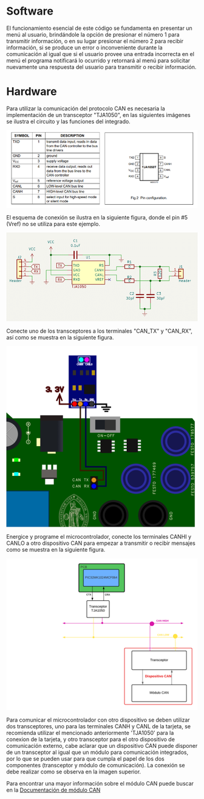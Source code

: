 # Software

El funcionamiento esencial de este código se fundamenta en presentar un menú al usuario, brindándole la opción de presionar el número 1 para transmitir información, o en su lugar presionar el número 2 para recibir información, si se produce un error o inconveniente durante la comunicación al igual que si el usuario provee una entrada incorrecta en el menú el programa notificará lo ocurrido y retornará al menú para solicitar nuevamente una respuesta del usuario para transmitir o recibir información.

# Hardware

Para utilizar la comunicación del protocolo CAN es necesaria la implementación de un transceptor "TJA1050", en las siguientes imágenes se ilustra el circuito y las funciones del integrado.

![](https://github.com/CXBRexDevs/Codigos-ejemplo-CXB/blob/main/images/TJA1050_CAN.png?raw=true)

El esquema de conexión se ilustra en la siguiente figura, donde el pin #5 (Vref) no se utiliza para este ejemplo.

![](https://github.com/CXBRexDevs/Codigos-ejemplo-CXB/blob/main/images/Plano-1.png?raw=true)

Conecte uno de los transceptores a los terminales "CAN_TX" y "CAN_RX", así como se muestra en la siguiente figura.

![](https://github.com/CXBRexDevs/Codigos-ejemplo-CXB/blob/main/images/CXBCAN.png?raw=true)

Energice y programe el microcontrolador, conecte los terminales CANHI y CANLO a otro dispositivo CAN para empezar a transmitir o recibir mensajes como se muestra en la siguiente figura.

![](https://github.com/CXBRexDevs/Codigos-ejemplo-CXB/blob/main/images/comunicacion_can.png?raw=true)

Para comunicar el microcontrolador con otro dispositivo se deben utilizar dos transceptores, uno para las terminales CANH y CANL de la tarjeta, se recomienda utilizar el mencionado anteriormente 'TJA1050' para la conexion de la tarjeta, y otro transceptor para el otro dispositivo de comunicación externo, cabe aclarar que un dispositivo CAN puede disponer de un transceptor al igual que un módulo para comunicación integrados, por lo que se pueden usar para que cumpla el papel de los dos componentes (transceptor y módulo de comunicación). La conexión se debe realizar como se observa en la imagen superior.

Para encontrar una mayor información sobre el módulo CAN puede buscar en la [Documentación de módulo CAN](https://ww1.microchip.com/downloads/en/DeviceDoc/61154C.pdf)

